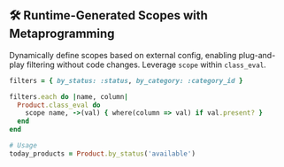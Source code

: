 ## 🛠️ Runtime-Generated Scopes with Metaprogramming
Dynamically define scopes based on external config, enabling plug-and-play filtering without code changes. Leverage `scope` within `class_eval`.

```ruby
filters = { by_status: :status, by_category: :category_id }

filters.each do |name, column|
  Product.class_eval do
    scope name, ->(val) { where(column => val) if val.present? }
  end
end

# Usage
today_products = Product.by_status('available')
```